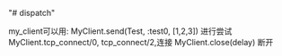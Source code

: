 "# dispatch" 

my_client可以用:
  MyClient.send(Test, :test0, [1,2,3]) 进行尝试
  MyClient.tcp_connect/0, tcp_connect/2,连接
  MyClient.close(delay) 断开

